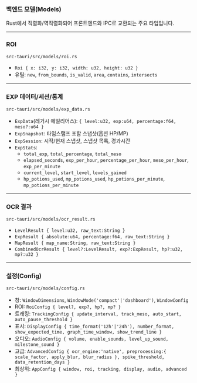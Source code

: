 ### 백엔드 모델(Models)

Rust에서 직렬화/역직렬화되어 프론트엔드와 IPC로 교환되는 주요 타입입니다.

---

### ROI
`src-tauri/src/models/roi.rs`
- `Roi { x: i32, y: i32, width: u32, height: u32 }`
- 유틸: `new`, `from_bounds`, `is_valid`, `area`, `contains`, `intersects`

---

### EXP 데이터/세션/통계
`src-tauri/src/models/exp_data.rs`
- `ExpData`(레거시 에일리어스): `{ level:u32, exp:u64, percentage:f64, meso?:u64 }`
- `ExpSnapshot`: 타임스탬프 포함 스냅샷(옵션 HP/MP)
- `ExpSession`: 시작/현재 스냅샷, 스냅샷 목록, 경과시간
- `ExpStats`:
  - `total_exp`, `total_percentage`, `total_meso`
  - `elapsed_seconds`, `exp_per_hour`, `percentage_per_hour`, `meso_per_hour`, `exp_per_minute`
  - `current_level`, `start_level`, `levels_gained`
  - `hp_potions_used`, `mp_potions_used`, `hp_potions_per_minute`, `mp_potions_per_minute`

---

### OCR 결과
`src-tauri/src/models/ocr_result.rs`
- `LevelResult { level:u32, raw_text:String }`
- `ExpResult { absolute:u64, percentage:f64, raw_text:String }`
- `MapResult { map_name:String, raw_text:String }`
- `CombinedOcrResult { level?:LevelResult, exp?:ExpResult, hp?:u32, mp?:u32 }`

---

### 설정(Config)
`src-tauri/src/models/config.rs`
- 창: `WindowDimensions`, `WindowMode('compact'|'dashboard')`, `WindowConfig`
- ROI: `RoiConfig { level?, exp?, hp?, mp? }`
- 트래킹: `TrackingConfig { update_interval, track_meso, auto_start, auto_pause_threshold }`
- 표시: `DisplayConfig { time_format('12h'|'24h'), number_format, show_expected_time, graph_time_window, show_trend_line }`
- 오디오: `AudioConfig { volume, enable_sounds, level_up_sound, milestone_sound }`
- 고급: `AdvancedConfig { ocr_engine:'native', preprocessing:{ scale_factor, apply_blur, blur_radius }, spike_threshold, data_retention_days }`
- 최상위: `AppConfig { window, roi, tracking, display, audio, advanced }`
